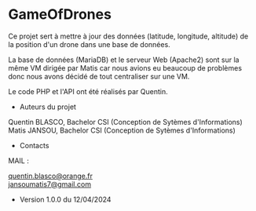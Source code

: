 # GameOfDrones

Ce projet sert à mettre à jour des données (latitude, longitude, altitude) de la position d'un drone dans une base de données.

La base de données (MariaDB) et le serveur Web (Apache2) sont sur la même VM dirigée par Matis car nous avions eu beaucoup de problèmes donc nous avons décidé de tout centraliser sur une VM.

Le code PHP et l'API ont été réalisés par Quentin.


* Auteurs du projet

Quentin BLASCO, Bachelor CSI (Conception de Sytèmes d'Informations)\
Matis JANSOU, Bachelor CSI (Conception de Sytèmes d'Informations)


* Contacts

MAIL :

quentin.blasco@orange.fr\
jansoumatis7@gmail.com


* Version 1.0.0 du 12/04/2024